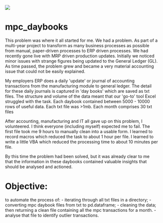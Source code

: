 <img src="data/Data_Analysis.jpg"/>

# mpc_daybooks
This problem was where it all started for me. We had a problem. As part of a multi-year project to transform as many 
business processes as possible from manual, paper-driven processes to ERP driven processes. We had recently gone live 
with MRP driven production updates. Initially we noticed minor issues with strange figures being updated to the General 
Ledger (GL). As time passed, the problem grew and became a very material accounting issue that could not be easily 
explained.

My employers ERP does a daily 'update' or journal of accounting transactions from the manufacturing module to general 
ledger. The detail for these daily journals is captured in 'day books' which are saved as txt files. The structure and 
volume of the data meant that our 'go-to' tool Excel struggled with the task. Each daybook contained between 5000 - 
10000 rows of useful data. Each txt file was >1mb. Each month comprises 30 txt files

After accounting, manufacturing and IT all gave up on this problem, I volunteered. I think everyone (including myself) 
expected me to fail. The first file took me 9 hours to manually clean into a usable form. I learned to record macros 
which reduced the task to about 1 hour per file. I learned to write a little VBA which reduced the processing time to 
about 10 minutes per file.

By this time the problem had been solved, but it was already clear to me that the information in these daybooks 
contained valuable insights that should be analysed and actioned.

# Objective: 
to automate the process of: 
    - iterating through all txt files in a directory; 
    - converting mpc daybook files from txt to pd.dataframe; 
    - cleaning the data; then returning a clean file containing all the mpc transactions for a month. 
    - analyse that file to identify outlier transactions.